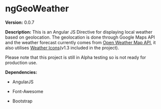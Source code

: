 ngGeoWeather
============

**Version:** 0.0.7

**Description:** This is an Angular JS Directive for displaying local weather
based on geolocation. The geolocation is done through Google Maps API and the
weather forecast currently comes from [Open Weather Map API][1], it also
utilises [Weather Icons][2](v1.3 included in the project).

[1]: <http://openweathermap.org/>

[2]: <https://github.com/erikflowers/weather-icons>

Please note that this project is still in Alpha testing so is not ready for
production use.

**Dependencies:**

-   AngularJS

-   Font-Awesome

-   Bootstrap
